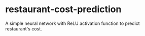 # restaurant-cost-prediction
A simple neural network with ReLU activation function to predict restaurant's cost.
